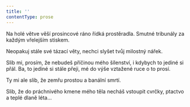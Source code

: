 ```yaml
---
title: ''
contentType: prose
---
```


Na holé větve věší prosincové ráno řídká prostěradla. Smutné tribunály za každým vřelejším stiskem.

Neopakuj stále své tázací věty, nechci slyšet tvůj milostný nářek.

Slib mi, prosím, že nebudeš příčinou mého šílenství, i kdybych to jediné si přál. Ba, to jediné si stále přeji, mé do výše vztažené ruce o to prosí.

Ty mi ale slib, že zemřu prostou a banální smrtí.

Slib, že do práchnivého kmene mého těla necháš vstoupit cvrčky, ptactvo a teplé dlaně léta…
